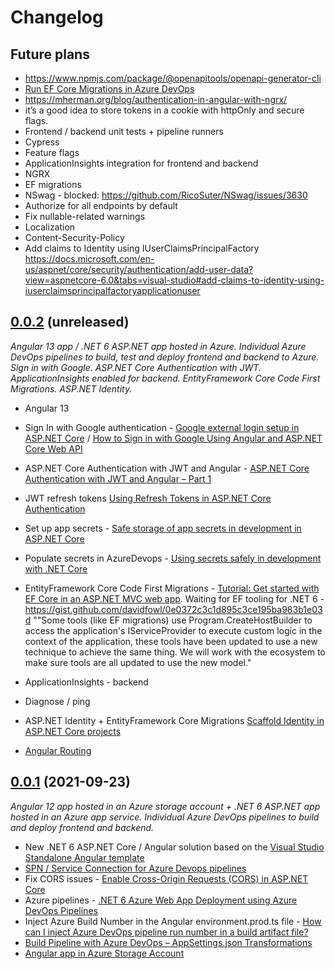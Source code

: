 # Changelog

## Future plans
- https://www.npmjs.com/package/@openapitools/openapi-generator-cli
- [Run EF Core Migrations in Azure DevOps]
- https://mherman.org/blog/authentication-in-angular-with-ngrx/
- it’s a good idea to store tokens in a cookie with httpOnly and secure flags.
- Frontend / backend unit tests + pipeline runners
- Cypress
- Feature flags
- ApplicationInsights integration for frontend and backend
- NGRX
- EF migrations
- NSwag - blocked: https://github.com/RicoSuter/NSwag/issues/3630
- Authorize for all endpoints by default
- Fix nullable-related warnings
- Localization
- Content-Security-Policy
- Add claims to Identity using IUserClaimsPrincipalFactory<ApplicationUser> https://docs.microsoft.com/en-us/aspnet/core/security/authentication/add-user-data?view=aspnetcore-6.0&tabs=visual-studio#add-claims-to-identity-using-iuserclaimsprincipalfactoryapplicationuser

## [0.0.2] (unreleased)
*Angular 13 app / .NET 6 ASP<span>.NET</span> app hosted in Azure. Individual Azure DevOps pipelines to build, test and deploy frontend and backend to Azure. Sign in with Google. ASP<span>.NET</span> Core Authentication with JWT. ApplicationInsights enabled for backend. EntityFramework Core Code First Migrations. ASP<span>.NET</span> Identity.*


- Angular 13 
- Sign In with Google authentication - [Google external login setup in ASP.NET Core] / [How to Sign in with Google Using Angular and ASP.NET Core Web API]
- ASP<span>.NET</span> Core Authentication with JWT and Angular - [ASP.NET Core Authentication with JWT and Angular – Part 1]
- JWT refresh tokens [Using Refresh Tokens in ASP.NET Core Authentication]
- Set up app secrets - [Safe storage of app secrets in development in ASP.NET Core]
- Populate secrets in AzureDevops - [Using secrets safely in development with .NET Core]
- EntityFramework Core Code First Migrations - [Tutorial: Get started with EF Core in an ASP.NET MVC web app]. 
Waiting for EF tooling for .NET 6 - https://gist.github.com/davidfowl/0e0372c3c1d895c3ce195ba983b1e03d ""Some tools (like EF migrations) use Program.CreateHostBuilder to access the application's IServiceProvider to execute custom logic in the context of the application, these tools have been updated to use a new technique to achieve the same thing. We will work with the ecosystem to make sure tools are all updated to use the new model."
- ApplicationInsights - backend
- Diagnose / ping
- ASP<span>.NET</span> Identity + EntityFramework Core Migrations [Scaffold Identity in ASP.NET Core projects]

- [Angular Routing]

## [0.0.1] (2021-09-23)
*Angular 12 app hosted in an Azure storage account + .NET 6 ASP.NET app hosted in an Azure app service. Individual Azure DevOps pipelines to build and deploy frontend and backend.*

- New .NET 6 ASP.NET Core / Angular solution based on the [Visual Studio Standalone Angular template]
- [SPN / Service Connection for Azure Devops pipelines]
- Fix CORS issues - [Enable Cross-Origin Requests (CORS) in ASP.NET Core]
- Azure pipelines - [.NET 6 Azure Web App Deployment using Azure DevOps Pipelines]
- Inject Azure Build Number in the Angular environment.prod.ts file - [How can I inject Azure DevOps pipeline run number in a build artifact file?]
- [Build Pipeline with Azure DevOps – AppSettings.json Transformations] 
- [Angular app in Azure Storage Account]





[0.0.1]: https://github.com/dopoto/TheMenu/releases/tag/0.0.1
[0.0.2]: https://github.com/dopoto/TheMenu/compare/0.0.1...0.0.2


[Visual Studio Standalone Angular template]: https://docs.microsoft.com/en-us/visualstudio/javascript/tutorial-asp-net-core-with-angular?view=vs-2022
[SPN / Service Connection for Azure Devops pipelines]: https://subhankarsarkar.com/simple-way-to-create-spn-and-service-connection-for-azure-devops-pipelines/
[Enable Cross-Origin Requests (CORS) in ASP.NET Core]: https://docs.microsoft.com/en-us/aspnet/core/security/cors?view=aspnetcore-6.0
[.NET 6 Azure Web App Deployment using Azure DevOps Pipelines]: https://subhankarsarkar.com/dot-net6-azure-web-app-deployment-using-azure-devops-pipeline/
[How can I inject Azure DevOps pipeline run number in a build artifact file?]: https://stackoverflow.com/questions/69278412/how-can-i-inject-azure-devops-pipeline-run-number-in-a-build-artifact-file
[Angular app in Azure Storage Account]: https://ppolyzos.com/2019/01/18/publish-an-angular-web-app-to-azure-using-github-azuredevops-azure-storage-account/
[Build Pipeline with Azure DevOps – AppSettings.json Transformations]: https://adilraza.ie/2-build-pipeline-with-azure-devops-appsettings-json-transformations/
[Google external login setup in ASP.NET Core]: https://docs.microsoft.com/en-us/aspnet/core/security/authentication/social/google-logins?view=aspnetcore-5.0
[How to Sign in with Google Using Angular and ASP.NET Core Web API]: https://code-maze.com/how-to-sign-in-with-google-angular-aspnet-webapi/
[Safe storage of app secrets in development in ASP.NET Core]: https://docs.microsoft.com/en-us/aspnet/core/security/app-secrets?view=aspnetcore-6.0&tabs=windows#enable-secret-storage
[Using secrets safely in development with .NET Core]: https://samlearnsazure.blog/2020/06/17/using-secrets-safely-in-development-with-net-core/
[Tutorial: Get started with EF Core in an ASP.NET MVC web app]: https://docs.microsoft.com/en-us/aspnet/core/data/ef-mvc/intro?view=aspnetcore-6.0
[ASP.NET Core Identity]: https://docs.microsoft.com/en-us/aspnet/core/security/authentication/scaffold-identity?view=aspnetcore-6.0&tabs=visual-studio#scaffold-identity-into-a-razor-project-without-existing-authorization
[Scaffold Identity in ASP.NET Core projects]: https://docs.microsoft.com/en-us/aspnet/core/security/authentication/scaffold-identity?view=aspnetcore-6.0&tabs=visual-studio#scaffold-identity-into-a-razor-project-without-existing-authorization
[Run EF Core Migrations in Azure DevOps]: https://dotnetthoughts.net/run-ef-core-migrations-in-azure-devops/
[ASP.NET Core Authentication with JWT and Angular – Part 1]: https://code-maze.com/authentication-aspnetcore-jwt-1/
[Using Refresh Tokens in ASP.NET Core Authentication]: https://code-maze.com/using-refresh-tokens-in-asp-net-core-authentication/
[Angular Routing]: https://angular.io/guide/router